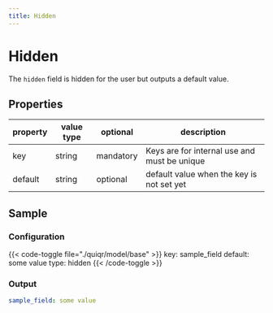 ```yaml
---
title: Hidden
---
```


# Hidden

The `hidden` field is hidden for the user but outputs a default value.

## Properties

| property | value type | optional  | description                                  |
|----------|------------|-----------|----------------------------------------------|
| key      | string     | mandatory | Keys are for internal use and must be unique |
| default  | string     | optional  | default value when the key is not set yet    |


## Sample

### Configuration

{{< code-toggle file="./quiqr/model/base" >}}
key: sample_field
default: some value
type: hidden
{{< /code-toggle >}}

### Output

```yaml
sample_field: some value
```
